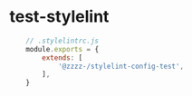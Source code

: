 # test-stylelint

```js
    // .stylelintrc.js
    module.exports = {
        extends: [
            '@zzzz-/stylelint-config-test',
        ],
    }
```


